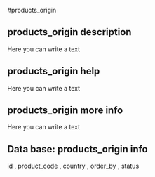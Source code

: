 #products_origin
## products_origin description
Here you can write a text

## products_origin help
Here you can write a text

## products_origin more info
Here you can write a text

## Data base: products_origin info
id , 
  product_code , 
  country , 
  order_by , 
  status 
  